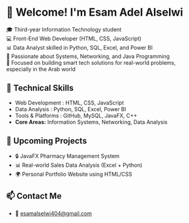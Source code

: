 # 👋 Welcome! I'm Esam Adel Alselwi

🎓 Third-year Information Technology student  
💻 Front-End Web Developer (HTML, CSS, JavaScript)  
📊 Data Analyst skilled in Python, SQL, Excel, and Power BI  
🧠 Passionate about Systems, Networking, and Java Programming  
🎯 Focused on building smart tech solutions for real-world problems, especially in the Arab world

## 🚀 Technical Skills
- Web Development : HTML, CSS, JavaScript
- Data Analysis : Python, SQL, Excel, Power BI
- Tools & Platforms : GitHub, MySQL, JavaFX, C++ 
- **Core Areas:** Information Systems, Networking, Data Analysis

## 📂 Upcoming Projects
- 🔒 JavaFX Pharmacy Management System
- 📊 Real-world Sales Data Analysis (Excel + Python)
- 🌍 Personal Portfolio Website using HTML/CSS

## 📫 Contact Me
- 📧 esamalselwi404@gmail.com
